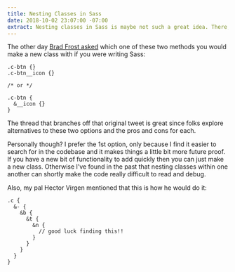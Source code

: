 ```yaml
---
title: Nesting Classes in Sass
date: 2018-10-02 23:07:00 -07:00
extract: Nesting classes in Sass is maybe not such a great idea. There, I said it!
---
```


The other day [Brad Frost asked](https://twitter.com/brad_frost/status/1046813109481091072) which one of these two methods you would make a new class with if you were writing Sass:

```
.c-btn {}
.c-btn__icon {}

/* or */

.c-btn {
  &__icon {}
}
```

The thread that branches off that original tweet is great since folks explore alternatives to these two options and the pros and cons for each.

Personally though? I prefer the 1st option, only because I find it easier to search for in the codebase and it makes things a little bit more future proof. If you have a new bit of functionality to add quickly then you can just make a new class. Otherwise I’ve found in the past that nesting classes within one another can shortly make the code really difficult to read and debug.

Also, my pal Hector Virgen mentioned that this is how he would do it:

```
.c {
  &- {
    &b {
      &t {
        &n {
          // good luck finding this!!
        }
      }
    }
  }
}
```
